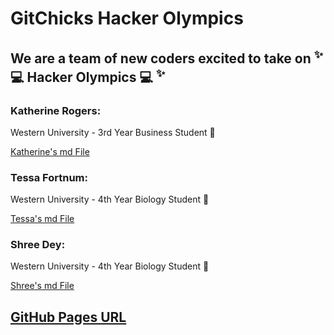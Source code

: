 # GitChicks Hacker Olympics
## We are a team of new coders excited to take on <sup> :sparkles: </sup> :computer: Hacker Olympics :computer: <sup> :sparkles: </sup>

### Katherine Rogers: 
Western University - 3rd Year Business Student :briefcase:

[Katherine's md File](Katherine.md)

### Tessa Fortnum: 
Western University - 4th Year Biology Student :mushroom:

[Tessa's md File](Tessa.md)

### Shree Dey: 
Western University - 4th Year Biology Student :seedling:

[Shree's md File](shree.md)

## [GitHub Pages URL](https://katherine-anne-rogers.github.io/GitChicks/)
